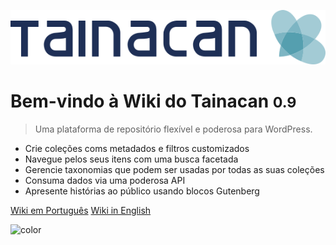 ![logo](../_assets/images/logo_tainacan.png)

# Bem-vindo à Wiki do Tainacan <small>0.9</small>

> Uma plataforma de repositório flexível e poderosa para WordPress.

- Crie coleções coms metadados e filtros customizados
- Navegue pelos seus itens com uma busca facetada
- Gerencie taxonomias que podem ser usadas por todas as suas coleções
- Consuma dados via uma poderosa API
- Apresente histórias ao público usando blocos Gutenberg

[Wiki em Português](/pt-br/#wiki-do-tainacan)
[Wiki in English](/#tainacan-wiki)

<!-- background color -->

![color](#ffffff)